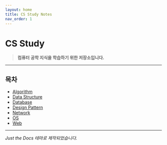 ```yaml
---
layout: home
title: CS Study Notes
nav_order: 1
---
```


# CS Study
> **컴퓨터 공학 지식을 학습하기 위한 저장소입니다.**

---

## 목차

- [Algorithm](Algorithm/readme_AG.md)
- [Data Structure](Data%20Structure/readme_DS.md)
- [Database](Database/readme_DB.md)
- [Design Pattern](Design%20Pattern/readme_DP.md)
- [Network](Network/readme_NW.md)
- [OS](OS/readme_OS.md)
- [Web](Web/readme_Web.md)

---

_Just the Docs 테마로 제작되었습니다._
